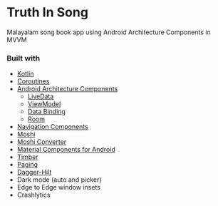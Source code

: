 # Truth In Song
Malayalam song book app using Android Architecture Components in MVVM

### Built with

- [Kotlin]( https://kotlinlang.org/)
- [Coroutines](https://kotlinlang.org/docs/reference/coroutines-overview.html)
- [Android Architecture Components](https://developer.android.com/topic/libraries/architecture)
  - [LiveData](https://developer.android.com/topic/libraries/architecture/livedata)  
  - [ViewModel](https://developer.android.com/topic/libraries/architecture/viewmodel)  
  - [Data Binding](https://developer.android.com/topic/libraries/data-binding)  
  - [Room](https://developer.android.com/topic/libraries/architecture/room)  
- [Navigation Components](https://developer.android.com/guide/navigation)  
- [Moshi](https://github.com/square/moshi)
- [Moshi Converter](https://github.com/square/retrofit/tree/master/retrofit-converters/moshi)
- [Material Components for Android](https://github.com/material-components/material-components-android)
- [Timber](https://github.com/JakeWharton/timber)
- [Paging](https://developer.android.com/topic/libraries/architecture/paging)  
- [Dagger-Hilt](https://dagger.dev/hilt/)
- Dark mode (auto and picker)
- Edge to Edge window insets
- Crashlytics


